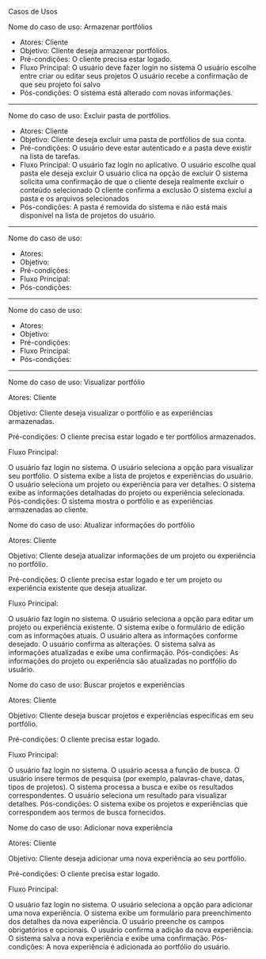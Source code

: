 Casos de Usos 

 Nome do caso de uso: Armazenar portfólios
 - Atores: Cliente
 - Objetivo: Cliente deseja armazenar portfólios.
 - Pré-condições: O cliente precisa estar logado.
 - Fluxo Principal: O usuário deve fazer login no sistema
                    O usuário escolhe entre criar ou editar seus projetos
                    O usuário recebe a confirmação de que seu projeto foi salvo
 - Pós-condições: O sistema está alterado com novas informações. 
---------------------------------------------------------------------------------------------------------------------------------------------
Nome do caso de uso: Excluir pasta de portfólios.
 - Atores: Cliente
 - Objetivo: Cliente deseja excluir uma pasta de portfólios de sua conta.
 - Pré-condições: O usuário deve estar autenticado e a pasta deve existir na lista de tarefas.
 - Fluxo Principal: O usuário faz login no aplicativo.
                    O usuário escolhe qual pasta ele deseja excluir
                    O usuário clica na opção de excluir
                    O sistema solicita uma confirmação de que o cliente deseja realmente excluir o conteúdo selecionado
                    O cliente confirma a exclusão
                    O sistema exclui a pasta e os arquivos selecionados
 - Pós-condições: A pasta é removida do sistema e não está mais disponível na lista de projetos do usuário. 
---------------------------------------------------------------------------------------------------------------------------------------------
Nome do caso de uso: 
 - Atores: 
 - Objetivo: 
 - Pré-condições: 
 - Fluxo Principal: 
 - Pós-condições: 
------------------------------------------------------------------------------------------------------------------------------------------
Nome do caso de uso: 
 - Atores: 
 - Objetivo: 
 - Pré-condições: 
 - Fluxo Principal: 
 - Pós-condições: 
 
------------------------------------------------------------------------------------------------------------------------------------------
Nome do caso de uso: Visualizar portfólio

Atores: Cliente

Objetivo: Cliente deseja visualizar o portfólio e as experiências armazenadas.

Pré-condições: O cliente precisa estar logado e ter portfólios armazenados.

Fluxo Principal:

O usuário faz login no sistema.
O usuário seleciona a opção para visualizar seu portfólio.
O sistema exibe a lista de projetos e experiências do usuário.
O usuário seleciona um projeto ou experiência para ver detalhes.
O sistema exibe as informações detalhadas do projeto ou experiência selecionada.
Pós-condições: O sistema mostra o portfólio e as experiências armazenadas ao cliente.

Nome do caso de uso: Atualizar informações do portfólio

Atores: Cliente

Objetivo: Cliente deseja atualizar informações de um projeto ou experiência no portfólio.

Pré-condições: O cliente precisa estar logado e ter um projeto ou experiência existente que deseja atualizar.

Fluxo Principal:

O usuário faz login no sistema.
O usuário seleciona a opção para editar um projeto ou experiência existente.
O sistema exibe o formulário de edição com as informações atuais.
O usuário altera as informações conforme desejado.
O usuário confirma as alterações.
O sistema salva as informações atualizadas e exibe uma confirmação.
Pós-condições: As informações do projeto ou experiência são atualizadas no portfólio do usuário.

Nome do caso de uso: Buscar projetos e experiências

Atores: Cliente

Objetivo: Cliente deseja buscar projetos e experiências específicas em seu portfólio.

Pré-condições: O cliente precisa estar logado.

Fluxo Principal:

O usuário faz login no sistema.
O usuário acessa a função de busca.
O usuário insere termos de pesquisa (por exemplo, palavras-chave, datas, tipos de projetos).
O sistema processa a busca e exibe os resultados correspondentes.
O usuário seleciona um resultado para visualizar detalhes.
Pós-condições: O sistema exibe os projetos e experiências que correspondem aos termos de busca fornecidos.

Nome do caso de uso: Adicionar nova experiência

Atores: Cliente

Objetivo: Cliente deseja adicionar uma nova experiência ao seu portfólio.

Pré-condições: O cliente precisa estar logado.

Fluxo Principal:

O usuário faz login no sistema.
O usuário seleciona a opção para adicionar uma nova experiência.
O sistema exibe um formulário para preenchimento dos detalhes da nova experiência.
O usuário preenche os campos obrigatórios e opcionais.
O usuário confirma a adição da nova experiência.
O sistema salva a nova experiência e exibe uma confirmação.
Pós-condições: A nova experiência é adicionada ao portfólio do usuário.

